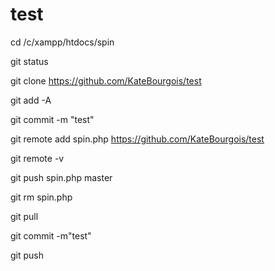 # test
 cd /c/xampp/htdocs/spin
 
git status

 git clone  https://github.com/KateBourgois/test


git add -A

git commit -m "test"


git remote add spin.php https://github.com/KateBourgois/test

git remote -v

git push spin.php master

git rm spin.php

git pull

git commit -m"test"

git push
